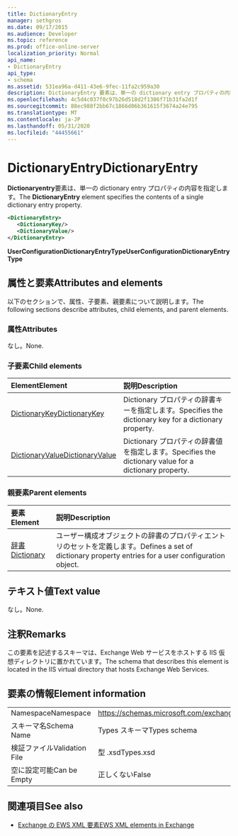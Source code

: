 ```yaml
---
title: DictionaryEntry
manager: sethgros
ms.date: 09/17/2015
ms.audience: Developer
ms.topic: reference
ms.prod: office-online-server
localization_priority: Normal
api_name:
- DictionaryEntry
api_type:
- schema
ms.assetid: 531ea96a-d411-43e6-9fec-11fa2c959a30
description: DictionaryEntry 要素は、単一の dictionary entry プロパティの内容を指定します。
ms.openlocfilehash: 4c5d4c037f0c97b26d518d2f1386f71b31fa2d1f
ms.sourcegitcommit: 88ec988f2bb67c1866d06b361615f3674a24e795
ms.translationtype: MT
ms.contentlocale: ja-JP
ms.lasthandoff: 05/31/2020
ms.locfileid: "44455661"
---
```

# <a name="dictionaryentry"></a><span data-ttu-id="ebc55-103">DictionaryEntry</span><span class="sxs-lookup"><span data-stu-id="ebc55-103">DictionaryEntry</span></span>

<span data-ttu-id="ebc55-104">**Dictionaryentry**要素は、単一の dictionary entry プロパティの内容を指定します。</span><span class="sxs-lookup"><span data-stu-id="ebc55-104">The **DictionaryEntry** element specifies the contents of a single dictionary entry property.</span></span> 
  
```xml
<DictionaryEntry>
   <DictionaryKey/>
   <DictionaryValue/>
</DictionaryEntry>
```

 <span data-ttu-id="ebc55-105">**UserConfigurationDictionaryEntryType**</span><span class="sxs-lookup"><span data-stu-id="ebc55-105">**UserConfigurationDictionaryEntryType**</span></span>
## <a name="attributes-and-elements"></a><span data-ttu-id="ebc55-106">属性と要素</span><span class="sxs-lookup"><span data-stu-id="ebc55-106">Attributes and elements</span></span>

<span data-ttu-id="ebc55-107">以下のセクションで、属性、子要素、親要素について説明します。</span><span class="sxs-lookup"><span data-stu-id="ebc55-107">The following sections describe attributes, child elements, and parent elements.</span></span>
  
### <a name="attributes"></a><span data-ttu-id="ebc55-108">属性</span><span class="sxs-lookup"><span data-stu-id="ebc55-108">Attributes</span></span>

<span data-ttu-id="ebc55-109">なし。</span><span class="sxs-lookup"><span data-stu-id="ebc55-109">None.</span></span>
  
### <a name="child-elements"></a><span data-ttu-id="ebc55-110">子要素</span><span class="sxs-lookup"><span data-stu-id="ebc55-110">Child elements</span></span>

|<span data-ttu-id="ebc55-111">**Element**</span><span class="sxs-lookup"><span data-stu-id="ebc55-111">**Element**</span></span>|<span data-ttu-id="ebc55-112">**説明**</span><span class="sxs-lookup"><span data-stu-id="ebc55-112">**Description**</span></span>|
|:-----|:-----|
|[<span data-ttu-id="ebc55-113">DictionaryKey</span><span class="sxs-lookup"><span data-stu-id="ebc55-113">DictionaryKey</span></span>](dictionarykey.md) <br/> |<span data-ttu-id="ebc55-114">Dictionary プロパティの辞書キーを指定します。</span><span class="sxs-lookup"><span data-stu-id="ebc55-114">Specifies the dictionary key for a dictionary property.</span></span>  <br/> |
|[<span data-ttu-id="ebc55-115">DictionaryValue</span><span class="sxs-lookup"><span data-stu-id="ebc55-115">DictionaryValue</span></span>](dictionaryvalue.md) <br/> |<span data-ttu-id="ebc55-116">Dictionary プロパティの辞書値を指定します。</span><span class="sxs-lookup"><span data-stu-id="ebc55-116">Specifies the dictionary value for a dictionary property.</span></span>  <br/> |
   
### <a name="parent-elements"></a><span data-ttu-id="ebc55-117">親要素</span><span class="sxs-lookup"><span data-stu-id="ebc55-117">Parent elements</span></span>

|<span data-ttu-id="ebc55-118">**要素**</span><span class="sxs-lookup"><span data-stu-id="ebc55-118">**Element**</span></span>|<span data-ttu-id="ebc55-119">**説明**</span><span class="sxs-lookup"><span data-stu-id="ebc55-119">**Description**</span></span>|
|:-----|:-----|
|[<span data-ttu-id="ebc55-120">辞書</span><span class="sxs-lookup"><span data-stu-id="ebc55-120">Dictionary</span></span>](dictionary.md) <br/> |<span data-ttu-id="ebc55-121">ユーザー構成オブジェクトの辞書のプロパティエントリのセットを定義します。</span><span class="sxs-lookup"><span data-stu-id="ebc55-121">Defines a set of dictionary property entries for a user configuration object.</span></span>  <br/> |
   
## <a name="text-value"></a><span data-ttu-id="ebc55-122">テキスト値</span><span class="sxs-lookup"><span data-stu-id="ebc55-122">Text value</span></span>

<span data-ttu-id="ebc55-123">なし。</span><span class="sxs-lookup"><span data-stu-id="ebc55-123">None.</span></span>
  
## <a name="remarks"></a><span data-ttu-id="ebc55-124">注釈</span><span class="sxs-lookup"><span data-stu-id="ebc55-124">Remarks</span></span>

<span data-ttu-id="ebc55-125">この要素を記述するスキーマは、Exchange Web サービスをホストする IIS 仮想ディレクトリに置かれています。</span><span class="sxs-lookup"><span data-stu-id="ebc55-125">The schema that describes this element is located in the IIS virtual directory that hosts Exchange Web Services.</span></span>
  
## <a name="element-information"></a><span data-ttu-id="ebc55-126">要素の情報</span><span class="sxs-lookup"><span data-stu-id="ebc55-126">Element information</span></span>

|||
|:-----|:-----|
|<span data-ttu-id="ebc55-127">Namespace</span><span class="sxs-lookup"><span data-stu-id="ebc55-127">Namespace</span></span>  <br/> |https://schemas.microsoft.com/exchange/services/2006/types  <br/> |
|<span data-ttu-id="ebc55-128">スキーマ名</span><span class="sxs-lookup"><span data-stu-id="ebc55-128">Schema Name</span></span>  <br/> |<span data-ttu-id="ebc55-129">Types スキーマ</span><span class="sxs-lookup"><span data-stu-id="ebc55-129">Types schema</span></span>  <br/> |
|<span data-ttu-id="ebc55-130">検証ファイル</span><span class="sxs-lookup"><span data-stu-id="ebc55-130">Validation File</span></span>  <br/> |<span data-ttu-id="ebc55-131">型 .xsd</span><span class="sxs-lookup"><span data-stu-id="ebc55-131">Types.xsd</span></span>  <br/> |
|<span data-ttu-id="ebc55-132">空に設定可能</span><span class="sxs-lookup"><span data-stu-id="ebc55-132">Can be Empty</span></span>  <br/> |<span data-ttu-id="ebc55-133">正しくない</span><span class="sxs-lookup"><span data-stu-id="ebc55-133">False</span></span>  <br/> |
   
## <a name="see-also"></a><span data-ttu-id="ebc55-134">関連項目</span><span class="sxs-lookup"><span data-stu-id="ebc55-134">See also</span></span>

- [<span data-ttu-id="ebc55-135">Exchange の EWS XML 要素</span><span class="sxs-lookup"><span data-stu-id="ebc55-135">EWS XML elements in Exchange</span></span>](ews-xml-elements-in-exchange.md)

